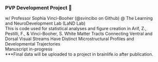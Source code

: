 ### PVP Development Project 🧠
w/ Professor Sophia Vinci-Booher (@svincibo on Github) @ The Learning and NeuroDevelopment Lab (LaND Lab)
<br> This is code used for statistical analyses and figure creation in Arif, Z., Pestilli, F., & Vinci-Booher, S. White Matter Tracts Connecting Ventral and Dorsal Visual Streams Have Distinct Microstructural Profiles and Developmental Trajectories
<br> Manuscript in-progress 
<br> ***Final data will be uploaded to a project in brainlife.io after publication. 
